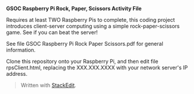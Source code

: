 ﻿**GSOC Raspberry Pi Rock, Paper, Scissors Activity File** 

Requires at least TWO Raspberry Pis to complete, this coding project introduces client-server computing using a simple rock-paper-scissors game.  See if you can beat the server! 

See file GSOC Raspberry Pi Rock Paper Scissors.pdf for general information.

Clone this repository onto your Raspberry Pi, and then edit file rpsClient.html, replacing the XXX.XXX.XXXX with your network server's IP address.

> Written with [StackEdit](https://stackedit.io/).
